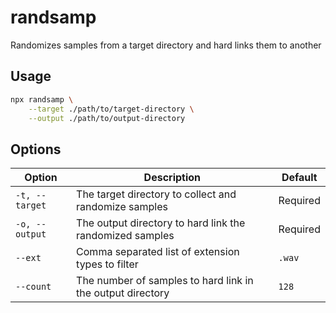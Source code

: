 # randsamp

Randomizes samples from a target directory and hard links them to another

## Usage

```sh
npx randsamp \
	--target ./path/to/target-directory \
	--output ./path/to/output-directory
```

## Options

| Option         | Description                                                | Default  |
| -------------- | ---------------------------------------------------------- | -------- |
| `-t, --target` | The target directory to collect and randomize samples      | Required |
| `-o, --output` | The output directory to hard link the randomized samples   | Required |
| `--ext`        | Comma separated list of extension types to filter          | `.wav`   |
| `--count`      | The number of samples to hard link in the output directory | `128`    |
